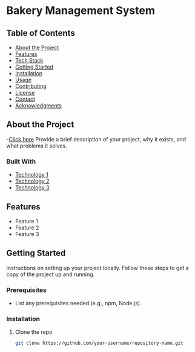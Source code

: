 # Bakery Management System


## Table of Contents
- [About the Project](#about-the-project)
- [Features](#features)
- [Tech Stack](#tech-stack)
- [Getting Started](#getting-started)
- [Installation](#installation)
- [Usage](#usage)
- [Contributing](#contributing)
- [License](#license)
- [Contact](#contact)
- [Acknowledgments](#acknowledgments)

## About the Project
-[Click here](https://bakery.toshankanwar.in/)
Provide a brief description of your project, why it exists, and what problems it solves. 

### Built With
- [Technology 1](https://example.com)
- [Technology 2](https://example.com)
- [Technology 3](https://example.com)

## Features
- Feature 1
- Feature 2
- Feature 3

## Getting Started

Instructions on setting up your project locally. Follow these steps to get a copy of the project up and running.

### Prerequisites
- List any prerequisites needed (e.g., npm, Node.js).

### Installation

1. Clone the repo
   ```bash
   git clone https://github.com/your-username/repository-name.git
